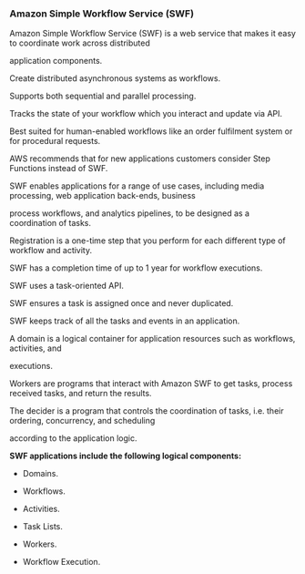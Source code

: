 ### Amazon Simple Workflow Service (SWF)

Amazon Simple Workflow Service (SWF) is a web service that makes it easy to
coordinate work across distributed

application components.

Create distributed asynchronous systems as workflows.

Supports both sequential and parallel processing.

Tracks the state of your workflow which you interact and update via API.

Best suited for human-enabled workflows like an order fulfilment system or for
procedural requests.

AWS recommends that for new applications customers consider Step Functions
instead of SWF.

SWF enables applications for a range of use cases, including media processing,
web application back-ends, business

process workflows, and analytics pipelines, to be designed as a coordination of
tasks.

Registration is a one-time step that you perform for each different type of
workflow and activity.

SWF has a completion time of up to 1 year for workflow executions.

SWF uses a task-oriented API.

SWF ensures a task is assigned once and never duplicated.

SWF keeps track of all the tasks and events in an application.

A domain is a logical container for application resources such as workflows,
activities, and

executions.

Workers are programs that interact with Amazon SWF to get tasks, process
received tasks, and return the results.

The decider is a program that controls the coordination of tasks, i.e. their
ordering, concurrency, and scheduling

according to the application logic.

**SWF applications include the following logical components:**

- Domains.

- Workflows.

- Activities.

- Task Lists.

- Workers.

- Workflow Execution.

